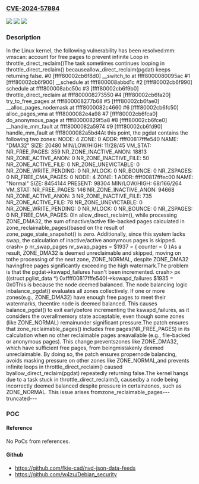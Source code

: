 ### [CVE-2024-57884](https://cve.mitre.org/cgi-bin/cvename.cgi?name=CVE-2024-57884)
![](https://img.shields.io/static/v1?label=Product&message=Linux&color=blue)
![](https://img.shields.io/static/v1?label=Version&message=5a1c84b404a7176b8b36e2a0041b6f0adb3151a3%3C%2066cd37660ec34ec444fe42f2277330ae4a36bb19%20&color=brighgreen)
![](https://img.shields.io/static/v1?label=Vulnerability&message=n%2Fa&color=brighgreen)

### Description

In the Linux kernel, the following vulnerability has been resolved:mm: vmscan: account for free pages to prevent infinite Loop in throttle_direct_reclaim()The task sometimes continues looping in throttle_direct_reclaim() becauseallow_direct_reclaim(pgdat) keeps returning false.   #0 [ffff80002cb6f8d0] __switch_to at ffff8000080095ac #1 [ffff80002cb6f900] __schedule at ffff800008abbd1c #2 [ffff80002cb6f990] schedule at ffff800008abc50c #3 [ffff80002cb6f9b0] throttle_direct_reclaim at ffff800008273550 #4 [ffff80002cb6fa20] try_to_free_pages at ffff800008277b68 #5 [ffff80002cb6fae0] __alloc_pages_nodemask at ffff8000082c4660 #6 [ffff80002cb6fc50] alloc_pages_vma at ffff8000082e4a98 #7 [ffff80002cb6fca0] do_anonymous_page at ffff80000829f5a8 #8 [ffff80002cb6fce0] __handle_mm_fault at ffff8000082a5974 #9 [ffff80002cb6fd90] handle_mm_fault at ffff8000082a5bd4At this point, the pgdat contains the following two zones:        NODE: 4  ZONE: 0  ADDR: ffff00817fffe540  NAME: "DMA32"          SIZE: 20480  MIN/LOW/HIGH: 11/28/45          VM_STAT:                NR_FREE_PAGES: 359        NR_ZONE_INACTIVE_ANON: 18813          NR_ZONE_ACTIVE_ANON: 0        NR_ZONE_INACTIVE_FILE: 50          NR_ZONE_ACTIVE_FILE: 0          NR_ZONE_UNEVICTABLE: 0        NR_ZONE_WRITE_PENDING: 0                     NR_MLOCK: 0                    NR_BOUNCE: 0                   NR_ZSPAGES: 0            NR_FREE_CMA_PAGES: 0        NODE: 4  ZONE: 1  ADDR: ffff00817fffec00  NAME: "Normal"          SIZE: 8454144  PRESENT: 98304  MIN/LOW/HIGH: 68/166/264          VM_STAT:                NR_FREE_PAGES: 146        NR_ZONE_INACTIVE_ANON: 94668          NR_ZONE_ACTIVE_ANON: 3        NR_ZONE_INACTIVE_FILE: 735          NR_ZONE_ACTIVE_FILE: 78          NR_ZONE_UNEVICTABLE: 0        NR_ZONE_WRITE_PENDING: 0                     NR_MLOCK: 0                    NR_BOUNCE: 0                   NR_ZSPAGES: 0            NR_FREE_CMA_PAGES: 0In allow_direct_reclaim(), while processing ZONE_DMA32, the sum ofinactive/active file-backed pages calculated in zone_reclaimable_pages()based on the result of zone_page_state_snapshot() is zero.  Additionally, since this system lacks swap, the calculation of inactive/active anonymous pages is skipped.        crash> p nr_swap_pages        nr_swap_pages = $1937 = {          counter = 0        }As a result, ZONE_DMA32 is deemed unreclaimable and skipped, moving on tothe processing of the next zone, ZONE_NORMAL, despite ZONE_DMA32 havingfree pages significantly exceeding the high watermark.The problem is that the pgdat->kswapd_failures hasn't been incremented.        crash> px ((struct pglist_data *) 0xffff00817fffe540)->kswapd_failures        $1935 = 0x0This is because the node deemed balanced.  The node balancing logic inbalance_pgdat() evaluates all zones collectively.  If one or more zones(e.g., ZONE_DMA32) have enough free pages to meet their watermarks, theentire node is deemed balanced.  This causes balance_pgdat() to exit earlybefore incrementing the kswapd_failures, as it considers the overallmemory state acceptable, even though some zones (like ZONE_NORMAL) remainunder significant pressure.The patch ensures that zone_reclaimable_pages() includes free pages(NR_FREE_PAGES) in its calculation when no other reclaimable pages areavailable (e.g., file-backed or anonymous pages).  This change preventszones like ZONE_DMA32, which have sufficient free pages, from beingmistakenly deemed unreclaimable.  By doing so, the patch ensures propernode balancing, avoids masking pressure on other zones like ZONE_NORMAL,and prevents infinite loops in throttle_direct_reclaim() caused byallow_direct_reclaim(pgdat) repeatedly returning false.The kernel hangs due to a task stuck in throttle_direct_reclaim(), causedby a node being incorrectly deemed balanced despite pressure in certainzones, such as ZONE_NORMAL.  This issue arises fromzone_reclaimable_pages---truncated---

### POC

#### Reference
No PoCs from references.

#### Github
- https://github.com/fkie-cad/nvd-json-data-feeds
- https://github.com/w4zu/Debian_security

